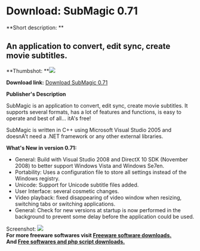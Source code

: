 # Download: SubMagic 0.71

**Short description: **

## An application to convert, edit sync, create movie subtitles.

  
**Thumbshot: **![](http://www.freewarefiles.com/screenshot/submagic07_md.jpg)   
  
**Download link:** [Download SubMagic 0.71](http://freesoftwares.boysofts.com/SubMagic_program_22373.html)  
  

**Publisher's Description**  
  

SubMagic is an application to convert, edit sync, create movie subtitles. It
supports several formats, has a lot of features and functions, is easy to
operate and best of all... itA's free!

SubMagic is written in C++ using Microsoft Visual Studio 2005 and doesnA't
need a .NET framework or any other external libraries.

**What's New in version 0.71:**

  * General: Build with Visual Studio 2008 and DirectX 10 SDK (November 2008) to better support Windows Vista and Windows Se7en. 
  * Portability: Uses a configuration file to store all settings instead of the Windows registry. 
  * Unicode: Support for Unicode subtitle files added. 
  * User Interface: several cosmetic changes. 
  * Video playback: fixed disappearing of video window when resizing, switching tabs or switching applications. 
  * General: Check for new versions at startup is now performed in the background to prevent some delay before the application could be used. 

  
  
Screenshot: ![](http://www.freewarefiles.com/screenshot/submagic07.jpg)  
**For more freeware softwares visit [Freeware software downloads.](http://freesoftwares.boysofts.com/)**   
**And [Free softwares and php script downloads.](http://www.boysofts.com/)**

